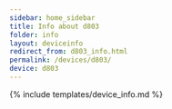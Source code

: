 ```yaml
---
sidebar: home_sidebar
title: Info about d803
folder: info
layout: deviceinfo
redirect_from: d803_info.html
permalink: /devices/d803/
device: d803
---
```

{% include templates/device_info.md %}

